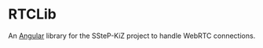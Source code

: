 # RTCLib

An [Angular](https://github.com/angular/angular) library for the SSteP-KiZ project to handle WebRTC connections.
